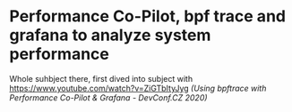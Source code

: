 # Performance Co-Pilot, bpf trace and grafana to analyze system performance

Whole suhbject there, first dived into subject with https://www.youtube.com/watch?v=ZiGTbItyJyg _(Using bpftrace with Performance Co-Pilot & Grafana - DevConf.CZ 2020)_

